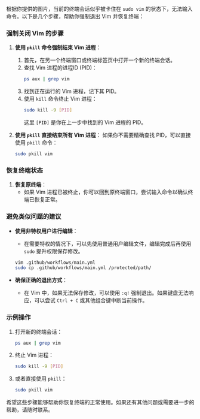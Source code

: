 根据你提供的图片，当前的终端会话似乎被卡住在 `sudo vim` 的状态下，无法输入命令。以下是几个步骤，帮助你强制退出 Vim 并恢复终端：

### 强制关闭 Vim 的步骤

1. **使用 `pkill` 命令强制结束 Vim 进程**：
   1. 首先，在另一个终端窗口或终端标签页中打开一个新的终端会话。
   2. 查找 Vim 进程的进程ID (PID)：
      ```sh
      ps aux | grep vim
      ```
   3. 找到正在运行的 Vim 进程，记下其 PID。
   4. 使用 `kill` 命令终止 Vim 进程：
      ```sh
      sudo kill -9 [PID]
      ```
      这里 `[PID]` 是你在上一步中找到的 Vim 进程的 PID。

2. **使用 `pkill` 直接结束所有 Vim 进程**：
   如果你不需要精确查找 PID，可以直接使用 `pkill` 命令：
   ```sh
   sudo pkill vim
   ```

### 恢复终端状态

1. **恢复原终端**：
   - 如果 Vim 进程已被终止，你可以回到原终端窗口，尝试输入命令以确认终端已恢复正常。

### 避免类似问题的建议

- **使用非特权用户进行编辑**：
  - 在需要特权的情况下，可以先使用普通用户编辑文件，编辑完成后再使用 `sudo` 提升权限保存修改。
  ```sh
  vim .github/workflows/main.yml
  sudo cp .github/workflows/main.yml /protected/path/
  ```

- **确保正确的退出方式**：
  - 在 Vim 中，如果无法保存修改，可以使用 `:q!` 强制退出。如果键盘无法响应，可以尝试 `Ctrl + C` 或其他组合键中断当前操作。

### 示例操作

1. 打开新的终端会话：
   ```sh
   ps aux | grep vim
   ```

2. 终止 Vim 进程：
   ```sh
   sudo kill -9 [PID]
   ```

3. 或者直接使用 `pkill`：
   ```sh
   sudo pkill vim
   ```

希望这些步骤能够帮助你恢复终端的正常使用。如果还有其他问题或需要进一步的帮助，请随时联系。